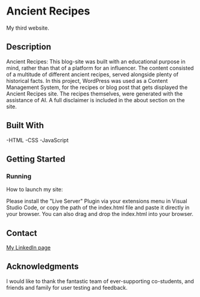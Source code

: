 # Ancient Recipes
My third website.


## Description
Ancient Recipes: This blog-site was built with an educational purpose in mind, rather than that of a platform for an influencer. The content consisted of a multitude of different ancient recipes, served alongside plenty of historical facts. In this project, WordPress was used as a Content Management System, for the recipes or blog post that gets displayed the Ancient Recipes site. The recipes themselves, were generated with the assistance of AI. A full disclaimer is included in the about section on the site.

## Built With

-HTML
-CSS
-JavaScript

## Getting Started

### Running

How to launch my site:

Please install the "Live Server" Plugin via your extensions menu in Visual Studio Code, or copy the path of the index.html file and paste it directly in your browser. You can also drag and drop the index.html into your browser.

## Contact

[My LinkedIn page](https://www.linkedin.com/in/alex-storm-skoglund-13764372/)

## Acknowledgments

I would like to thank the fantastic team of ever-supporting co-students, and friends and family for user testing and feedback.

